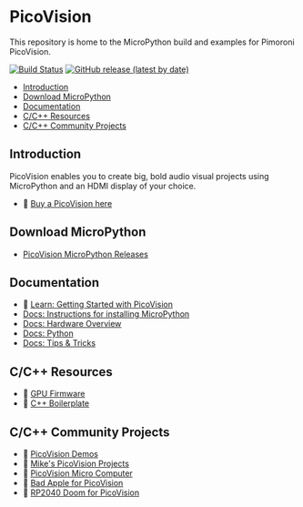 # PicoVision <!-- omit in toc -->

This repository is home to the MicroPython build and examples for Pimoroni PicoVision.

[![Build Status](https://img.shields.io/github/actions/workflow/status/pimoroni/picovision/micropython.yml?branch=main&label=MicroPython)](https://github.com/pimoroni/picovision/actions/workflows/micropython.yml)
[![GitHub release (latest by date)](https://img.shields.io/github/v/release/pimoroni/picovision)](https://github.com/pimoroni/picovision/releases/latest/)

- [Introduction](#introduction)
- [Download MicroPython](#download-micropython)
- [Documentation](#documentation)
- [C/C++ Resources](#cc-resources)
- [C/C++ Community Projects](#cc-community-projects)

## Introduction

PicoVision enables you to create big, bold audio visual projects using MicroPython and an HDMI display of your choice.

* :link: [Buy a PicoVision here](https://shop.pimoroni.com/products/picovision)

## Download MicroPython

* [PicoVision MicroPython Releases](https://github.com/pimoroni/picovision/releases)

## Documentation

* :link: [Learn: Getting Started with PicoVision](https://learn.pimoroni.com/article/getting-started-with-picovision)
* [Docs: Instructions for installing MicroPython](docs/setting-up-micropython.md)
* [Docs: Hardware Overview](docs/hardware.md)
* [Docs: Python](docs/python-documentation.md)
* [Docs: Tips & Tricks](docs/tips-and-tricks.md)

## C/C++ Resources

* :link: [GPU Firmware](https://github.com/MichaelBell/pico-stick/)
* :link: [C++ Boilerplate](https://github.com/pimoroni/picovision-boilerplate/)

## C/C++ Community Projects

* :link: [PicoVision Demos](https://github.com/technolhodgy/picovision-demos)
* :link: [Mike's PicoVision Projects](https://github.com/MichaelBell/picovision-projects)
* :link: [PicoVision Micro Computer](https://github.com/Gadgetoid/picovision-micro-computer)
* :link: [Bad Apple for PicoVision](https://github.com/MichaelBell/badapple)
* :link: [RP2040 Doom for PicoVision](https://github.com/MichaelBell/rp2040-doom)
